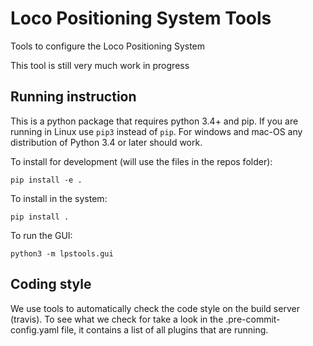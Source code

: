 # Loco Positioning System Tools

Tools to configure the Loco Positioning System

This tool is still very much work in progress

## Running instruction

This is a python package that requires python 3.4+ and pip. If you are running
in Linux use ```pip3``` instead of ```pip```. For windows and mac-OS any
distribution of Python 3.4 or later should work.

To install for development (will use the files in the repos folder):
```
pip install -e .
```

To install in the system:
```
pip install .
```

To run the GUI:
```
python3 -m lpstools.gui
```

## Coding style

We use tools to automatically check the code style on the build server 
(travis). To see what we check for take a look in the .pre-commit-config.yaml 
file, it contains a list of all plugins that are running.
